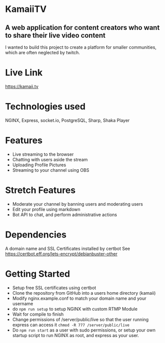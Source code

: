 # KamaiiTV
## A web application for content creators who want to share their live video content
I wanted to build this project to create a platform for smaller communities, which are often neglected by twitch.
# Live Link
https://kamaii.tv
# Technologies used
NGINX, Express, socket.io, PostgreSQL, Sharp, Shaka Player
# Features
* Live streaming to the browser
* Chatting with users aside the stream
* Uploading Profile Pictures
* Streaming to your channel using OBS

# Stretch Features
* Moderate your channel by banning users and moderating users
* Edit your profile using markdown
* Bot API to chat, and perform administrative actions
# Dependencies
A domain name and SSL Certificates installed by certbot
See https://certbot.eff.org/lets-encrypt/debianbuster-other
# Getting Started
* Setup free SSL certificates using certbot
* Clone the repository from GitHub into a users home directory (kamaii)
* Modify nginx.example.conf to match your domain name and your username
* do `npm run setup` to setup NGINX with custom RTMP Module
* Wait for compile to finish
* Change permissions of /server/public/live so that the user running express can access it 
`chmod -R 777 /server/public/live`
* Do `npm run start` as a user with sudo permissions, or setup your own startup script to run NGINX as root, and express as your user.
